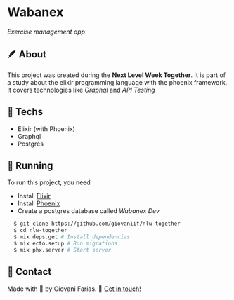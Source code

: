# Wabanex
*Exercise management app*

## 🪶 About
This project was created during the **Next Level Week Together**. It is part of a study about the elixir programming language with the phoenix framework. It covers technologies like *Graphql* and *API Testing*
## 🚀 Techs
- Elixir (with Phoenix)
- Graphql
- Postgres
## 💾 Running
To run this project, you need
- Install [Elixir](https://elixir-lang.org/)
- Install [Phoenix](https://www.phoenixframework.org/)
- Create a postgres database called *Wabanex Dev*

```bash
  $ git clone https://github.com/giovaniif/nlw-together
  $ cd nlw-together
  $ mix deps.get # Install dependencias
  $ mix ecto.setup # Run migrations
  $ mix phx.server # Start server
```
## 🤙 Contact
Made with 💜 by Giovani Farias. 👋 [Get in touch!](https://www.linkedin.com/in/giovani-ricco-farias-b97316186/)